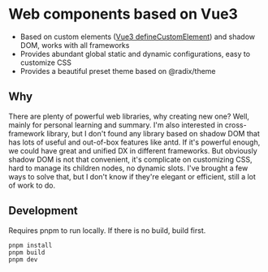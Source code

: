 # Web components based on Vue3

- Based on custom elements ([Vue3 defineCustomElement](https://vuejs.org/guide/extras/web-components.html)) and shadow DOM, works with all frameworks
- Provides abundant global static and dynamic configurations, easy to customize CSS
- Provides a beautiful preset theme based on @radix/theme


## Why

There are plenty of powerful web libraries, why creating new one?
Well, mainly for personal learning and summary. I'm also interested in cross-framework library, but I don't found any library based on shadow DOM that has lots of useful and out-of-box features like antd. If it's powerful enough, we could have great and unified DX in different frameworks. But obviously shadow DOM is not that convenient, it's complicate on customizing CSS, hard to manage its children nodes, no dynamic slots. I've brought a few ways to solve that, but I don't know if they're elegant or efficient, still a lot of work to do.

## Development

Requires pnpm to run locally. If there is no build, build first.

```
pnpm install
pnpm build
pnpm dev
```